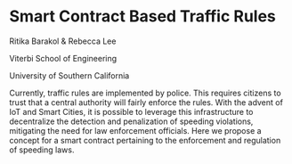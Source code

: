 # Smart Contract Based Traffic Rules
Ritika Barakol & Rebecca Lee

Viterbi School of Engineering

University of Southern California

Currently, traffic rules are implemented by police.
This requires citizens to trust that a central authority will fairly
enforce the rules. With the advent of IoT and Smart Cities,
it is possible to leverage this infrastructure to decentralize the
detection and penalization of speeding violations, mitigating the
need for law enforcement officials. Here we propose a concept for
a smart contract pertaining to the enforcement and regulation
of speeding laws.
